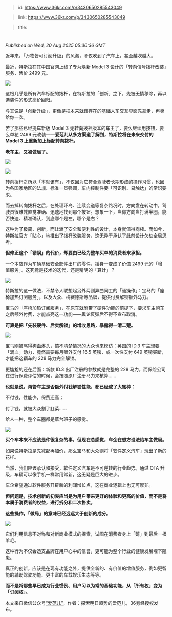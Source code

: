 > id: https://www.36kr.com/p/3430650285543049

> link: https://www.36kr.com/p/3430650285543049

> title: 

# 
_Published on Wed, 20 Aug 2025 05:30:36 GMT_

近年来，「万物皆可订阅升级」的风潮，不仅吹到了汽车上，甚至越吹越大。

最近，特斯拉在其中国官网上线了专为焕新 Model 3 设计的「转向信号拨杆改装」服务，售价 2499 元。

![](https://img.36krcdn.com/hsossms/20250820/v2_df5f30b74ddd469aa575adafb485e200@5091053_oswg507198oswg1080oswg937_img_000?x-oss-process=image/format,jpg/interlace,1)

这根几乎是所有汽车标配的拨杆，在特斯拉的「创新」之下，先被无情移除，再以选装件的形式高价回归。

与其说是「创新升级」，更像是把本来就该存在的基础人车交互界面先拿走，再卖给你一次。

苦了那些已经提车新版 Model 3 无转向拨杆版本的车主了，要么继续用按钮，要么单花 2499 元改装——**爱范儿从多方渠道了解到，特斯拉将在未来交付的 Model 3 上重新加上标配转向拨杆。**

**老车主，又被做局了。**

![](https://img.36krcdn.com/hsossms/20250820/v2_1138605422e04552ade5c90f03bcea88@5091053_oswg137405oswg1080oswg365_img_000?x-oss-process=image/format,jpg/interlace,1)

![](https://img.36krcdn.com/hsossms/20250820/v2_1a7a5b329da141b89ad7a738afcdbeb9@5091053_oswg74303oswg784oswg622_img_000?x-oss-process=image/format,jpg/interlace,1)

转向拨杆之所以「本就该有」，不仅因为它符合驾驶者长期形成的操作习惯，也因为各国家地区的法规、标准一贯强调，车内控制件要「可识别、易触达」的常识要求。

而去掉转向拨杆之后，在处理环岛、连续变道等复杂路况时，方向盘在转动中，驾驶员很难凭直觉准确、迅速地找到那个按钮。想象一下，当你方向盘打满半圈，能否快速、精准确认，到底哪个是左，哪个是右？

这种为了极简、创新，而让渡了安全和便利性的设计，本身就值得商榷。而如今，特斯拉官方「贴心」地推出了拨杆改装服务，这无异于承认了此前设计欠缺全局思考。

**但修正这个「错误」的代价，却要由已经为整车买单的消费者来承担。**

一个本应作为车辆基础安全部件出厂的零件，摇身一变成了价值 2499 元的「增值服务」。这究竟是技术的迭代，还是精明的「算计」？

![](https://img.36krcdn.com/hsossms/20250820/v2_ff2a71257e3e499db2722cc2092b14c8@5091053_oswg838642oswg1080oswg759_img_000?x-oss-process=image/format,jpg/interlace,1)

特斯拉的这一做法，不禁令人联想起另外两则异曲同工的「骚操作」：宝马的「座椅加热订阅服务」，以及大众、梅赛德斯等品牌，提供付费解锁额外马力。

宝马的「座椅加热订阅服务」，在原车就附带了硬件功能的前提下，要求车主购车之后额外付费，才能点亮这一功能——舆论反弹后不得不宣布取消。

**可算是把「先装硬件、后卖解锁」的增收思路，暴露得一清二楚。**

![](https://img.36krcdn.com/hsossms/20250820/v2_75ed13fbf3d44fcbb0d84e7513b20316@5091053_oswg186474oswg1080oswg523_img_000?x-oss-process=image/format,jpg/interlace,1)

宝马刚被骂得狗血淋头，搞不清楚情况的大众也来模仿：英国的 ID.3 车主想要「满血」动力，竟然需要每月额外支付 16.5 英镑，或一次性支付 649 英镑买断，才能把这辆车的 228 马力完全解锁。

更尴尬的还在后面：新款 ID.3 出厂注册的参数就是完整的 228 马力，而保险公司在进行保费评估的时候，会按照原厂注册马力来核算……

**也就是说，甭管车主是否额外付钱解锁性能，都已经成了大冤种：**

不付钱，性能少，保费还高；

付了钱，就被大众割了韭菜……

给人一种，整个车圈都是草台班子的感觉。

![](https://img.36krcdn.com/hsossms/20250820/v2_61776e29ae144b1f9f2fd167ef154aaf@5091053_oswg601538oswg1080oswg580_img_000?x-oss-process=image/format,jpg/interlace,1)

**买个车本来不应该是件很复杂的事，但现在总感觉，车企在想方设法给车主做局。**

如果说特斯拉是先减配再加价，那么宝马和大众则将「软件定义汽车」玩出了新的花样。

当然，我们应该承认和接受，软件定义汽车是不可逆转的行业趋势。通过 OTA 升级，车辆可以像手机一样常用常新，这无疑是巨大的进步。

车企希望通过软件服务开辟新的利润增长点，这在商业逻辑上也无可厚非。

**但问题是，技术创新的初衷应当是为用户带来更好的体验和更高的价值，而不是将本属于消费者的权益，进行拆分和二次售卖。**

**这些操作，「做局」的意味已经远远大于创新的成分。**

![](https://img.36krcdn.com/hsossms/20250820/v2_25beb492b6e946ccbb8c89f9a9966d18@5091053_oswg662912oswg1080oswg1080_img_000?x-oss-process=image/format,jpg/interlace,1)

它们利用信息不对称和对新商业模式的探索，试图在消费者身上「薅」到最后一根羊毛。

这种行为不仅会透支品牌在用户心中的信誉，更可能为整个行业的健康发展埋下隐患。

真正的创新，应该是在现有功能之外，提供全新的、有价值的增值服务，例如更智能的辅助驾驶功能、更丰富的车载娱乐生态等等。

**而不是将那些早已成为行业惯例、用户习以为常的基础功能，从「所有权」变为「订阅权」。**

本文来自微信公众号[“爱范儿”](https://mp.weixin.qq.com/s/kEIDBP8JBnci_-mcBVT_oA)，作者：探索明日趋势的爱范儿，36氪经授权发布。
